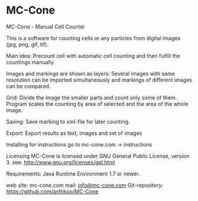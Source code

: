 # MC-Cone
MC-Cone - Manual Cell Counter

This is a software for counting cells or any particles from digital images (jpg, png, gif, tif). 

Main idea:
Precount cell with automatic cell counting and then fulfill the countings manually.

Images and markings are shown as layers:
Several images with same resolution can be imported simultaneously and markings of different images can be compared.

Grid:
Divide the image the smaller parts and count only some of them. 
Program scales the counting by area of selected and the area of the whole image.

Saving:
Save marking to xml-file for later counting.

Export:
Export results as text, images and set of images


Installing
for instructions go to mc-cone.com -> instructions

Licensing
MC-Cone is licensed under GNU General Public License, version 3.
see: http://www.gnu.org/licenses/gpl.html

Requirements:
Java Runtime Environment 1.7 or newer.

web site: mc-cone.com
mail: info@mc-cone.com
Git-repository: https://github.com/anttikoo/MC-Cone



